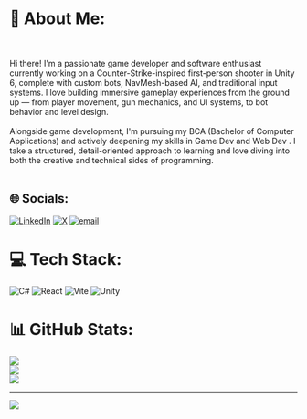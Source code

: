 # 💫 About Me:
<br><br>Hi there! I'm a passionate game developer and software enthusiast currently working on a Counter-Strike-inspired first-person shooter in Unity 6, complete with custom bots, NavMesh-based AI, and traditional input systems. I love building immersive gameplay experiences from the ground up — from player movement, gun mechanics, and UI systems, to bot behavior and level design.<br><br>Alongside game development, I'm pursuing my BCA (Bachelor of Computer Applications) and actively deepening my skills in Game Dev and Web Dev . I take a structured, detail-oriented approach to learning and love diving into both the creative and technical sides of programming.<br><br>


## 🌐 Socials:
[![LinkedIn](https://img.shields.io/badge/LinkedIn-%230077B5.svg?logo=linkedin&logoColor=white)](https://linkedin.com/in/Laksh ) [![X](https://img.shields.io/badge/X-black.svg?logo=X&logoColor=white)](https://x.com/@ARandom67664452) [![email](https://img.shields.io/badge/Email-D14836?logo=gmail&logoColor=white)](mailto:lakshnirman@gmail.com) 

# 💻 Tech Stack:
![C#](https://img.shields.io/badge/c%23-%23239120.svg?style=for-the-badge&logo=csharp&logoColor=white) ![React](https://img.shields.io/badge/react-%2320232a.svg?style=for-the-badge&logo=react&logoColor=%2361DAFB) ![Vite](https://img.shields.io/badge/vite-%23646CFF.svg?style=for-the-badge&logo=vite&logoColor=white) ![Unity](https://img.shields.io/badge/unity-%23000000.svg?style=for-the-badge&logo=unity&logoColor=white)
# 📊 GitHub Stats:
![](https://github-readme-stats.vercel.app/api?username=Laksh-012&theme=shadow_green&hide_border=false&include_all_commits=true&count_private=true)<br/>
![](https://nirzak-streak-stats.vercel.app/?user=Laksh-012&theme=shadow_green&hide_border=false)<br/>
![](https://github-readme-stats.vercel.app/api/top-langs/?username=Laksh-012&theme=shadow_green&hide_border=false&include_all_commits=true&count_private=true&layout=compact)

---
[![](https://visitcount.itsvg.in/api?id=Laksh-012&icon=0&color=0)](https://visitcount.itsvg.in)

<!-- Proudly created with GPRM ( https://gprm.itsvg.in ) -->
